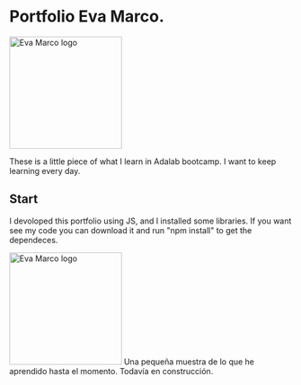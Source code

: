 # Portfolio Eva Marco.

<img src="assets/images/eva_log.png" alt="Eva Marco logo" height="200px">

These is a little piece of what I learn in Adalab bootcamp. I want to keep learning every day.

## Start

I devoloped this portfolio using JS, and I installed some libraries.
If you want see my code you can download it and run "npm install" to get the dependeces.

<img src="assets/images/eva_log.png" alt="Eva Marco logo" height="200px">
Una pequeña muestra de lo que he aprendido hasta el momento.
Todavía en construcción.

